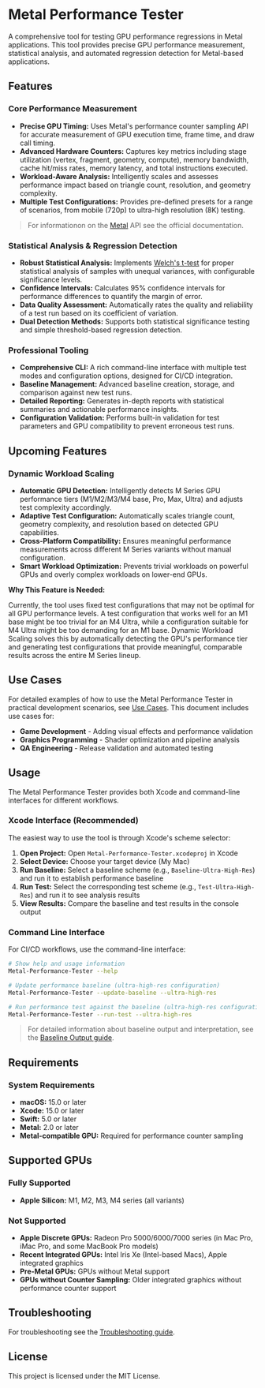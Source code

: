 # Metal Performance Tester

A comprehensive tool for testing GPU performance regressions in Metal applications. This tool provides precise GPU performance measurement, statistical analysis, and automated regression detection for Metal-based applications.

## Features

### Core Performance Measurement
- **Precise GPU Timing:** Uses Metal's performance counter sampling API for accurate measurement of GPU execution time, frame time, and draw call timing.
- **Advanced Hardware Counters:** Captures key metrics including stage utilization (vertex, fragment, geometry, compute), memory bandwidth, cache hit/miss rates, memory latency, and total instructions executed.
- **Workload-Aware Analysis:** Intelligently scales and assesses performance impact based on triangle count, resolution, and geometry complexity.
- **Multiple Test Configurations:** Provides pre-defined presets for a range of scenarios, from mobile (720p) to ultra-high resolution (8K) testing.

> For informationon on the [Metal](https://developer.apple.com/documentation/metal) API see the official documentation.

### Statistical Analysis & Regression Detection
- **Robust Statistical Analysis:** Implements [Welch's t-test](https://en.wikipedia.org/wiki/Welch%27s_t-test) for proper statistical analysis of samples with unequal variances, with configurable significance levels.
- **Confidence Intervals:** Calculates 95% confidence intervals for performance differences to quantify the margin of error.
- **Data Quality Assessment:** Automatically rates the quality and reliability of a test run based on its coefficient of variation.
- **Dual Detection Methods:** Supports both statistical significance testing and simple threshold-based regression detection.

### Professional Tooling
- **Comprehensive CLI:** A rich command-line interface with multiple test modes and configuration options, designed for CI/CD integration.
- **Baseline Management:** Advanced baseline creation, storage, and comparison against new test runs.
- **Detailed Reporting:** Generates in-depth reports with statistical summaries and actionable performance insights.
- **Configuration Validation:** Performs built-in validation for test parameters and GPU compatibility to prevent erroneous test runs.

## Upcoming Features

### Dynamic Workload Scaling
- **Automatic GPU Detection:** Intelligently detects M Series GPU performance tiers (M1/M2/M3/M4 base, Pro, Max, Ultra) and adjusts test complexity accordingly.
- **Adaptive Test Configuration:** Automatically scales triangle count, geometry complexity, and resolution based on detected GPU capabilities.
- **Cross-Platform Compatibility:** Ensures meaningful performance measurements across different M Series variants without manual configuration.
- **Smart Workload Optimization:** Prevents trivial workloads on powerful GPUs and overly complex workloads on lower-end GPUs.

**Why This Feature is Needed:**

Currently, the tool uses fixed test configurations that may not be optimal for all GPU performance levels. A test configuration that works well for an M1 base might be too trivial for an M4 Ultra, while a configuration suitable for M4 Ultra might be too demanding for an M1 base. Dynamic Workload Scaling solves this by automatically detecting the GPU's performance tier and generating test configurations that provide meaningful, comparable results across the entire M Series lineup.

## Use Cases

For detailed examples of how to use the Metal Performance Tester in practical development scenarios, see [Use Cases](https://github.com/KelCodesStuff/Metal-Performance-Tester/wiki/Use-Cases). This document includes use cases for:

- **Game Development** - Adding visual effects and performance validation
- **Graphics Programming** - Shader optimization and pipeline analysis  
- **QA Engineering** - Release validation and automated testing

## Usage

The Metal Performance Tester provides both Xcode and command-line interfaces for different workflows.

### Xcode Interface (Recommended)

The easiest way to use the tool is through Xcode's scheme selector:

1. **Open Project:** Open `Metal-Performance-Tester.xcodeproj` in Xcode
2. **Select Device:** Choose your target device (My Mac)
3. **Run Baseline:** Select a baseline scheme (e.g., `Baseline-Ultra-High-Res`) and run it to establish performance baseline
4. **Run Test:** Select the corresponding test scheme (e.g., `Test-Ultra-High-Res`) and run it to see analysis results
5. **View Results:** Compare the baseline and test results in the console output

### Command Line Interface

For CI/CD workflows, use the command-line interface:

```bash
# Show help and usage information
Metal-Performance-Tester --help

# Update performance baseline (ultra-high-res configuration)
Metal-Performance-Tester --update-baseline --ultra-high-res

# Run performance test against the baseline (ultra-high-res configuration)
Metal-Performance-Tester --run-test --ultra-high-res
```

> For detailed information about baseline output and interpretation, see the [Baseline Output guide](https://github.com/KelCodesStuff/Metal-Performance-Tester/wiki/Baseline-Output).

## Requirements

### System Requirements
- **macOS:** 15.0 or later
- **Xcode:** 15.0 or later
- **Swift:** 5.0 or later
- **Metal:** 2.0 or later
- **Metal-compatible GPU:** Required for performance counter sampling

## Supported GPUs

### Fully Supported
- **Apple Silicon:** M1, M2, M3, M4 series (all variants)

### Not Supported
- **Apple Discrete GPUs:** Radeon Pro 5000/6000/7000 series (in Mac Pro, iMac Pro, and some MacBook Pro models)
- **Recent Integrated GPUs:** Intel Iris Xe (Intel-based Macs), Apple integrated graphics
- **Pre-Metal GPUs:** GPUs without Metal support
- **GPUs without Counter Sampling:** Older integrated graphics without performance counter support

## Troubleshooting
For troubleshooting see the [Troubleshooting guide](https://github.com/KelCodesStuff/Metal-Performance-Tester/wiki/Troubleshooting).


## License

This project is licensed under the MIT License.

